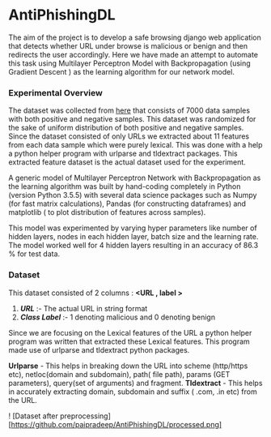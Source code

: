 # AntiPhishingDL

The aim of the project is to develop a safe browsing django web application that detects whether URL under browse is malicious or benign and then redirects the user accordingly. Here we have made an attempt to automate this task using Multilayer Perceptron Model with Backpropagation (using Gradient Descent ) as the learning algorithm for our network model.

### Experimental Overview

The dataset was collected from [here](https://www.phishtank.com) that consists of 7000 data samples with both positive and negative samples. This dataset was randomized for the sake of uniform distribution of both positive and negative samples. Since the dataset consisted of only URLs we extracted about 11 features from each data sample which were purely lexical. This was done with a help a python helper program with urlparse and tldextract packages. This extracted feature dataset is the actual dataset used for the experiment.

A generic model of Multilayer Perceptron Network with Backpropagation as the learning algorithm was built by hand-coding completely in Python (version Python 3.5.5) with several data science packages such as Numpy (for fast matrix calculations), Pandas (for constructing dataframes) and matplotlib ( to plot distribution of features across samples).

This model was experimented by varying hyper parameters like number of hidden layers, nodes in each hidden layer, batch size and the learning rate. The model worked well for 4 hidden layers resulting in an accuracy of 86.3 % for test data.

### Dataset

This dataset consisted of 2 columns : **<URL , label >**
1. ***URL*** :- The actual URL in string format
2. ***Class Label*** :- 1 denoting malicious and 0 denoting benign

Since we are focusing on the Lexical features of the URL a python helper program was written that extracted these Lexical features. This program made use of urlparse and tldextract python packages.

**Urlparse** - This helps in breaking down the URL into scheme (http/https etc), netloc(domain and subdomain), path( file path), params (GET parameters), query(set of arguments) and fragment. 
**Tldextract** - This helps in accurately extracting domain, subdomain and suffix ( .com, .in etc) from the URL.

! [Dataset after preprocessing][https://github.com/paipradeep/AntiPhishingDL/processed.png]


